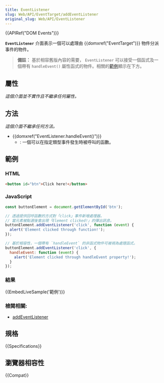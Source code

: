 ```yaml
---
title: EventListener
slug: Web/API/EventTarget/addEventListener
original_slug: Web/API/EventListener
---
```


{{APIRef("DOM Events")}}

**`EventListener`** 介面表示一個可以處理由 {{domxref("EventTarget")}} 物件分派事件的物件。

> **備註：** 基於相容舊版內容的需要， `EventListener` 可以接受一個函式及一個帶有 `handleEvent()` 屬性函式的物件。相關的[範例](#Example)顯示在下方。

## 屬性

_這個介面並不實作且不繼承任何屬性。_

## 方法

_這個介面不繼承任何方法。_

- {{domxref("EventListener.handleEvent()")}}
  - : 一個可以在指定類型事件發生時被呼叫的函數。

## 範例

### HTML

```html
<button id="btn">Click here!</button>
```

### JavaScript

```js
const buttonElement = document.getElementById('btn');

// 透過提供回呼函數的方式對「click」事件新增處理器。
// 當元素被點選後會出現「Element clicked!」的彈出訊息。
buttonElement.addEventListener('click', function (event) {
  alert('Element clicked through function!');
});

// 基於相容性，一個帶有 `handleEvent` 的非函式物件可被視為處理函式。
buttonElement.addEventListener('click', {
  handleEvent: function (event) {
    alert('Element clicked through handleEvent property!');
  }
});
```

### 結果

{{EmbedLiveSample('範例')}}

### 檢閱相關:

- [addEventListener](/zh-TW/docs/Web/API/EventTarget/addEventListener)

## 規格

{{Specifications}}

## 瀏覽器相容性

{{Compat}}
